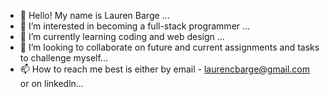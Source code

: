 - 👋 Hello! My name is Lauren Barge ...
- 👀 I’m interested in becoming a full-stack programmer ...
- 🌱 I’m currently learning coding and web design ...
- 💞️ I’m looking to collaborate on future and current assignments and tasks to challenge myself...
- 📫 How to reach me best is either by email - laurencbarge@gmail.com or on linkedln...

<!---
lcbarge/lcbarge is a ✨ special ✨ repository because its `README.md` (this file) appears on your GitHub profile.
You can click the Preview link to take a look at your changes.
--->
